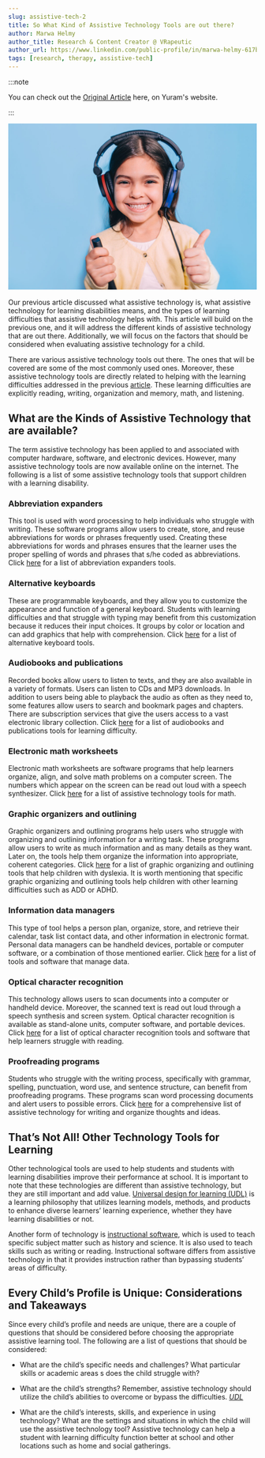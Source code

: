 ```yaml
---
slug: assistive-tech-2
title: So What Kind of Assistive Technology Tools are out there?
author: Marwa Helmy
author_title: Research & Content Creator @ VRapeutic
author_url: https://www.linkedin.com/public-profile/in/marwa-helmy-617b3130
tags: [research, therapy, assistive-tech]
---
```


:::note

You can check out the [Original Article](http://yuram.tech/assistive-technology-in-education-leveling-the-playing-field-for-students-with-learning-disabilities/) here, on Yuram's website.

:::

![i1](y4.png)

Our previous article discussed what assistive technology is, what assistive technology for learning disabilities means, and the types of learning difficulties that assistive technology helps with. This article will build on the previous one, and it will address the different kinds of assistive technology that are out there. Additionally, we will focus on the factors that should be considered when evaluating assistive technology for a child. 

There are various assistive technology tools out there. The ones that will be covered are some of the most commonly used ones. Moreover, these assistive technology tools are directly related to helping with the learning difficulties addressed in the previous [article](assistive-tech-1). These learning difficulties are explicitly reading, writing, organization and memory, math, and listening. 

<!--truncate-->

## What are the Kinds of Assistive Technology that are available?
The term assistive technology has been applied to and associated with computer hardware, software, and electronic devices. However, many assistive technology tools are now available online on the internet. The following is a list of some assistive technology tools that support children with a learning disability. 

### Abbreviation expanders
This tool is used with word processing to help individuals who struggle with writing. These software programs allow users to create, store, and reuse abbreviations for words or phrases frequently used. Creating these abbreviations for words and phrases ensures that the learner uses the proper spelling of words and phrases that s/he coded as abbreviations. Click [here](https://www.greatschools.org/gk/articles/abbreviation-expanders/) for a list of abbreviation expanders tools.

### Alternative keyboards
 These are programmable keyboards, and they allow you to customize the appearance and function of a general keyboard. Students with learning difficulties and that struggle with typing may benefit from this customization because it reduces their input choices. It groups by color or location and can add graphics that help with comprehension. Click [here](https://bltt.org/keyboards-for-disabled-people/) for a list of alternative keyboard tools.

### Audiobooks and publications 
Recorded books allow users to listen to texts, and they are also available in a variety of formats. Users can listen to CDs and MP3 downloads. In addition to users being able to playback the audio as often as they need to, some features allow users to search and bookmark pages and chapters. There are subscription services that give the users access to a vast electronic library collection. Click [here](http://www.ldonline.org/article/33077/) for a list of audiobooks and publications tools for learning difficulty. 

### Electronic math worksheets
Electronic math worksheets are software programs that help learners organize, align, and solve math problems on a computer screen. The numbers which appear on the screen can be read out loud with a speech synthesizer. Click [here](http://yuram.tech/assistive-technology-in-education-leveling-the-playing-field-for-students-with-learning-disabilities/) for a list of assistive technology tools for math. 

### Graphic organizers and outlining
Graphic organizers and outlining programs help users who struggle with organizing and outlining information for a writing task. These programs allow users to write as much information and as many details as they want. Later on, the tools help them organize the information into appropriate, coherent categories. Click [here](https://www.noodle.com/articles/graphic-organizers-for-students-with-dyslexia) for a list of graphic organizing and outlining tools that help children with dyslexia. It is worth mentioning that specific graphic organizing and outlining tools help children with other learning difficulties such as ADD or ADHD.

### Information data managers
This type of tool helps a person plan, organize, store, and retrieve their calendar, task list contact data, and other information in electronic format. Personal data managers can be handheld devices, portable or computer software, or a combination of those mentioned earlier. Click [here](https://www.noodle.com/articles/graphic-organizers-for-students-with-dyslexia) for a list of tools and software that manage data. 

### Optical character recognition
This technology allows users to scan documents into a computer or handheld device. Moreover, the scanned text is read out loud through a speech synthesis and screen system. Optical character recognition is available as stand-alone units, computer software, and portable devices. Click [here](https://www.greatschools.org/gk/articles/optical-character-recognition/) for a list of optical character recognition tools and software that help learners struggle with reading. 

### Proofreading programs
Students who struggle with the writing process, specifically with grammar, spelling, punctuation, word use, and sentence structure, can benefit from proofreading programs. These programs scan word processing documents and alert users to possible errors. Click [here](https://www.ldrfa.org/top-assistive-technology-tools-and-apps-for-better-writing/) for a comprehensive list of assistive technology for writing and organize thoughts and ideas. 

## That’s Not All! Other Technology Tools for Learning
Other technological tools are used to help students and students with learning disabilities improve their performance at school. It is important to note that these technologies are different than assistive technology, but they are still important and add value. [Universal design for learning (UDL)](https://www.cast.org/impact/universal-design-for-learning-udl) is a learning philosophy that utilizes learning models, methods, and products to enhance diverse learners’ learning experience, whether they have learning disabilities or not. 

Another form of technology is [instructional software](https://sites.google.com/site/bretzclasstechintegration/instructional-software), which is used to teach specific subject matter such as history and science. It is also used to teach skills such as writing or reading. Instructional software differs from assistive technology in that it provides instruction rather than bypassing students’ areas of difficulty. 

## Every Child’s Profile is Unique: Considerations and Takeaways
Since every child’s profile and needs are unique, there are a couple of questions that should be considered before choosing the appropriate assistive learning tool. The following are a list of questions that should be considered:

- What are the child’s specific needs and challenges? What particular skills or academic areas s does the child struggle with?

- What are the child’s strengths? Remember, assistive technology should utilize the child’s abilities to overcome or bypass the difficulties. [*UDL*](http://www.cast.org/impact/universal-design-for-learning-udl)

- What are the child’s interests, skills, and experience in using technology? What are the settings and situations in which the child will use the assistive technology tool? Assistive technology can help a student with learning difficulty function better at school and other locations such as home and social gatherings.